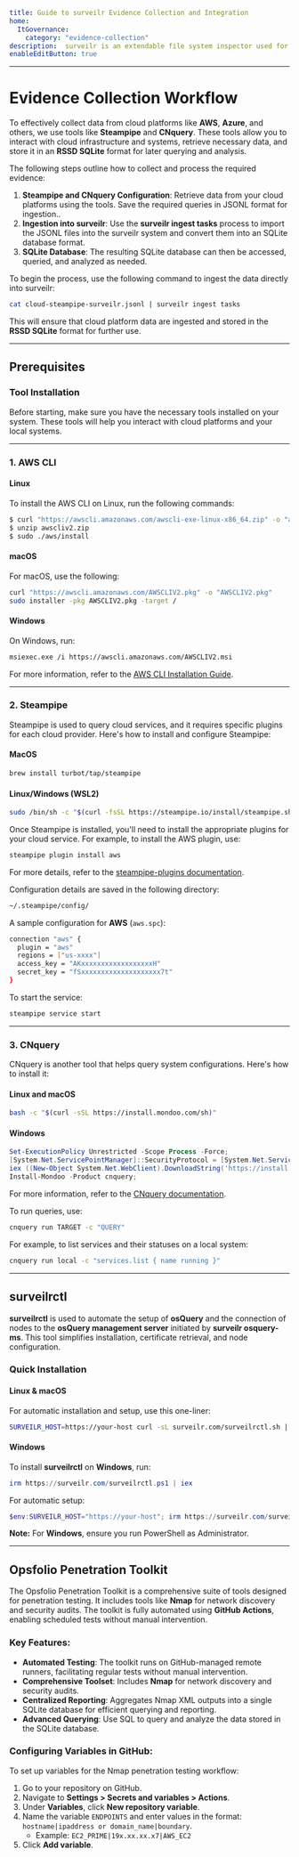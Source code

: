 ```yaml
title: Guide to surveilr Evidence Collection and Integration
home:
  ItGovernance:
    category: "evidence-collection"
description:  surveilr is an extendable file system inspector used for performing surveillance of machine resources. It is designed to walk through resources like file systems and generate an SQLite database, which can then be consumed by any computing environment that supports SQLite. This guide walks you through the necessary steps to collect evidence from cloud platforms and systems, ensuring that data is captured and stored in a structured format for further analysis.
enableEditButton: true
```

---

# Evidence Collection Workflow

To effectively collect data from cloud platforms like **AWS**, **Azure**, and others, we use tools like **Steampipe** and **CNquery**. These tools allow you to interact with cloud infrastructure and systems, retrieve necessary data, and store it in an **RSSD SQLite** format for later querying and analysis.

The following steps outline how to collect and process the required evidence:

1. **Steampipe and CNquery Configuration**: Retrieve data from your cloud platforms using the tools. Save the required queries in JSONL format for ingestion..
2. **Ingestion into surveilr**: Use the **surveilr ingest tasks** process to import the JSONL files into the surveilr system and convert them into an SQLite database format.
3. **SQLite Database**: The resulting SQLite database can then be accessed, queried, and analyzed as needed.

To begin the process, use the following command to ingest the data directly into surveilr:

```bash
cat cloud-steampipe-surveilr.jsonl | surveilr ingest tasks
```

This will ensure that cloud platform data are ingested and stored in the **RSSD SQLite** format for further use.

---

## **Prerequisites**

### **Tool Installation**

Before starting, make sure you have the necessary tools installed on your system. These tools will help you interact with cloud platforms and your local systems.

---

### **1. AWS CLI**

#### **Linux**
To install the AWS CLI on Linux, run the following commands:

```bash
$ curl "https://awscli.amazonaws.com/awscli-exe-linux-x86_64.zip" -o "awscliv2.zip"
$ unzip awscliv2.zip
$ sudo ./aws/install
```

#### **macOS**
For macOS, use the following:

```bash
curl "https://awscli.amazonaws.com/AWSCLIV2.pkg" -o "AWSCLIV2.pkg"
sudo installer -pkg AWSCLIV2.pkg -target /
```

#### **Windows**
On Windows, run:

```bash
msiexec.exe /i https://awscli.amazonaws.com/AWSCLIV2.msi
```

For more information, refer to the [AWS CLI Installation Guide](https://docs.aws.amazon.com/cli/latest/userguide/getting-started-install.html#getting-started-install-instructions).

---

### **2. Steampipe**

Steampipe is used to query cloud services, and it requires specific plugins for each cloud provider. Here's how to install and configure Steampipe:

#### **MacOS**

```bash
brew install turbot/tap/steampipe
```

#### **Linux/Windows (WSL2)**

```bash
sudo /bin/sh -c "$(curl -fsSL https://steampipe.io/install/steampipe.sh)"
```

Once Steampipe is installed, you'll need to install the appropriate plugins for your cloud service. For example, to install the AWS plugin, use:

```bash
steampipe plugin install aws
```

For more details, refer to the [steampipe-plugins documentation](https://steampipe.io/docs/managing/plugins#managing-plugins).

Configuration details are saved in the following directory:

```bash
~/.steampipe/config/
```

A sample configuration for **AWS** (`aws.spc`):

```bash
connection "aws" {
  plugin = "aws"
  regions = ["us-xxxx"]
  access_key = "AKxxxxxxxxxxxxxxxxxxH"
  secret_key = "fSxxxxxxxxxxxxxxxxxxxx7t"
}
```

To start the service:

```bash
steampipe service start
```

---

### **3. CNquery**

CNquery is another tool that helps query system configurations. Here's how to install it:

#### **Linux and macOS**

```bash
bash -c "$(curl -sSL https://install.mondoo.com/sh)"
```

#### **Windows**

```powershell
Set-ExecutionPolicy Unrestricted -Scope Process -Force;
[System.Net.ServicePointManager]::SecurityProtocol = [System.Net.ServicePointManager]::SecurityProtocol -bor 3072;
iex ((New-Object System.Net.WebClient).DownloadString('https://install.mondoo.com/ps1/cnquery'));
Install-Mondoo -Product cnquery;
```

For more information, refer to the [CNquery documentation](https://mondoo.com/docs/cnquery/index.html).

To run queries, use:

```bash
cnquery run TARGET -c "QUERY"
```

For example, to list services and their statuses on a local system:

```bash
cnquery run local -c "services.list { name running }"
```

---

## **surveilrctl**

**surveilrctl** is used to automate the setup of **osQuery** and the connection of nodes to the **osQuery management server** initiated by **surveilr osquery-ms**. This tool simplifies installation, certificate retrieval, and node configuration.

### **Quick Installation**

#### **Linux & macOS**

For automatic installation and setup, use this one-liner:

```bash
SURVEILR_HOST=https://your-host curl -sL surveilr.com/surveilrctl.sh | bash
```

#### **Windows**

To install **surveilrctl** on **Windows**, run:

```powershell
irm https://surveilr.com/surveilrctl.ps1 | iex
```

For automatic setup:

```powershell
$env:SURVEILR_HOST="https://your-host"; irm https://surveilr.com/surveilrctl.ps1 | iex
```

**Note:** For **Windows**, ensure you run PowerShell as Administrator.

---

## **Opsfolio Penetration Toolkit**

The Opsfolio Penetration Toolkit is a comprehensive suite of tools designed for penetration testing. It includes tools like **Nmap** for network discovery and security audits. The toolkit is fully automated using **GitHub Actions**, enabling scheduled tests without manual intervention.

### **Key Features:**

- **Automated Testing**: The toolkit runs on GitHub-managed remote runners, facilitating regular tests without manual intervention.
- **Comprehensive Toolset**: Includes **Nmap** for network discovery and security audits.
- **Centralized Reporting**: Aggregates Nmap XML outputs into a single SQLite database for efficient querying and reporting.
- **Advanced Querying**: Use SQL to query and analyze the data stored in the SQLite database.

### **Configuring Variables in GitHub:**

To set up variables for the Nmap penetration testing workflow:

1. Go to your repository on GitHub.
2. Navigate to **Settings > Secrets and variables > Actions**.
3. Under **Variables**, click **New repository variable**.
4. Name the variable `ENDPOINTS` and enter values in the format:
   `hostname|ipaddress or domain_name|boundary`.
   - Example: `EC2_PRIME|19x.xx.xx.x7|AWS_EC2`
5. Click **Add variable**.
